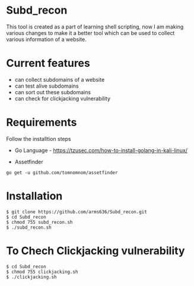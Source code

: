 # Subd_recon
This tool is created as a part of learning shell scripting, now I am making various changes to make it a better tool which can be used to collect various information of a website.

# Current features
- can collect subdomains of a website
- can test alive subdomains
- can sort out these subdomains
- can check for clickjacking vulnerability

# Requirements
Follow the installtion steps
- Go Language  - https://tzusec.com/how-to-install-golang-in-kali-linux/

- Assetfinder
```
go get -u github.com/tomnomnom/assetfinder
```

# Installation
```
$ git clone https://github.com/arms636/Subd_recon.git
$ cd Subd_recon
$ chmod 755 subd_recon.sh
$ ./subd_recon.sh
```
# To Chech Clickjacking vulnerability
```
$ cd Subd_recon
$ chmod 755 clickjacking.sh
$ ./clickjacking.sh
```
